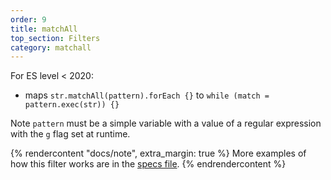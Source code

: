 ```yaml
---
order: 9
title: matchAll
top_section: Filters
category: matchall
---
```


For ES level < 2020:

* maps `str.matchAll(pattern).forEach {}` to 
  `while (match = pattern.exec(str)) {}`

Note `pattern` must be a simple variable with a value of a regular
expression with the `g` flag set at runtime.

{% rendercontent "docs/note", extra_margin: true %}
More examples of how this filter works are in the [specs file](https://github.com/ruby2js/ruby2js/blob/master/spec/matchAll_spec.rb).
{% endrendercontent %}